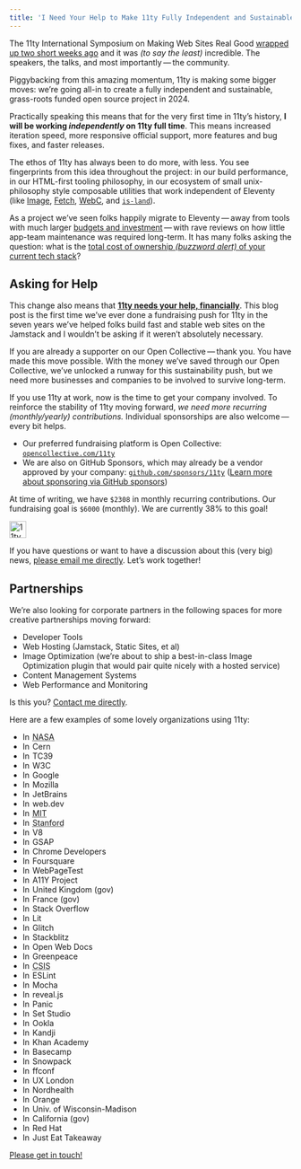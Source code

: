 ```yaml
---
title: 'I Need Your Help to Make 11ty Fully Independent and Sustainable in 2024'
---
```

The 11ty International Symposium on Making Web Sites Real Good [wrapped up two short weeks ago](/web/11ty-conf-retro/) and it was _(to say the least)_ incredible. The speakers, the talks, and most importantly — the community.

Piggybacking from this amazing momentum, 11ty is making some bigger moves: we’re going all-in to create a fully independent and sustainable, grass-roots funded open source project in 2024.

Practically speaking this means that for the very first time in 11ty’s history, **I will be working _independently_ on 11ty full time**. This means increased iteration speed, more responsive official support, more features and bug fixes, and faster releases.

The ethos of 11ty has always been to do more, with less. You see fingerprints from this idea throughout the project: in our build performance, in our HTML-first tooling philosophy, in our ecosystem of small unix-philosophy style composable utilities that work independent of Eleventy (like [Image](https://www.11ty.dev/docs/plugins/image/), [Fetch](https://www.11ty.dev/docs/plugins/fetch/), [WebC](https://www.11ty.dev/docs/languages/webc/), and [`is-land`](https://www.11ty.dev/docs/plugins/is-land/)).

As a project we’ve seen folks happily migrate to Eleventy — away from tools with much larger [budgets and investment](/web/monetization/) — with rave reviews on how little app-team maintenance was required long-term. It has many folks asking the question: what is the [total cost of ownership _(buzzword alert)_ of your current tech stack](https://www.youtube.com/watch?v=bPtQmsjXMuo)?

## Asking for Help

This change also means that **[11ty needs your help, financially](https://opencollective.com/11ty)**. This blog post is the first time we’ve ever done a fundraising push for 11ty in the seven years we’ve helped folks build fast and stable web sites on the Jamstack and I wouldn’t be asking if it weren’t absolutely necessary.

If you are already a supporter on our Open Collective — thank you. You have made this move possible. With the money we’ve saved through our Open Collective, we’ve unlocked a runway for this sustainability push, but we need more businesses and companies to be involved to survive long-term.

If you use 11ty at work, now is the time to get your company involved. To reinforce the stability of 11ty moving forward, _we need more recurring (monthly/yearly) contributions._ Individual sponsorships are also welcome — every bit helps.

* Our preferred fundraising platform is Open Collective: [`opencollective.com/11ty`](https://opencollective.com/11ty)
* We are also on GitHub Sponsors, which may already be a vendor approved by your company: [`github.com/sponsors/11ty`](https://github.com/sponsors/11ty) ([Learn more about sponsoring via GitHub sponsors](https://docs.github.com/en/sponsors/sponsoring-open-source-contributors/sponsoring-an-open-source-contributor-through-github))

At time of writing, we have `$2308` in monthly recurring contributions. Our fundraising goal is `$6000` (monthly). We are currently 38% to this goal!

<a href="https://opencollective.com/11ty">
	<fundraising-status min="0" max="6000" value="2308" style="--fs-color: #e23c2f;">
		<img src="https://v1.indieweb-avatar.11ty.dev/https%3A%2F%2Fwww.11ty.dev%2F/" width="30" height="30" alt="11ty Logo" loading="lazy" decoding="async">
	</fundraising-status>
</a>

If you have questions or want to have a discussion about this (very big) news, [please email me directly](mailto:zach@11ty.dev). Let’s work together!

## Partnerships

We’re also looking for corporate partners in the following spaces for more creative partnerships moving forward:

* Developer Tools
* Web Hosting (Jamstack, Static Sites, et al)
* Image Optimization (we’re about to ship a best-in-class Image Optimization plugin that would pair quite nicely with a hosted service)
* Content Management Systems
* Web Performance and Monitoring

Is this you? [Contact me directly](mailto:zach@11ty.dev).

<style>
.avatar-indieweb {
	width: 1em;
	height: 1em;
	margin-right: .25em;
}
</style>

Here are a few examples of some lovely organizations using 11ty:

<ul class="list-inline fl fl-inline fl-nowrap">
<li><img src="https://v1.indieweb-avatar.11ty.dev/https%3A%2F%2Fwww.nasa.gov%2F/" width="150" height="150" alt="IndieWeb Avatar for https://www.nasa.gov/" loading="lazy" decoding="async" class="avatar avatar-indieweb"><abbr title="National Aeronautics and Space Administration">NASA</abbr></li>
<li><img src="https://v1.indieweb-avatar.11ty.dev/https%3A%2F%2Fhome.web.cern.ch%2F/" width="150" height="150" alt="IndieWeb Avatar for https://home.web.cern.ch/" loading="lazy" decoding="async" class="avatar avatar-indieweb">Cern</li>
<li><img src="https://v1.indieweb-avatar.11ty.dev/https%3A%2F%2Ftc39.es%2F/" width="150" height="150" alt="IndieWeb Avatar for https://tc39.es/" loading="lazy" decoding="async" class="avatar avatar-indieweb">TC39</li>
<li><img src="https://v1.indieweb-avatar.11ty.dev/https%3A%2F%2Fwww.w3.org%2F/" width="150" height="150" alt="IndieWeb Avatar for https://www.w3.org/" loading="lazy" decoding="async" class="avatar avatar-indieweb">W3C</li>
<li><img src="https://v1.indieweb-avatar.11ty.dev/https%3A%2F%2Fabout.google%2F/" width="150" height="150" alt="IndieWeb Avatar for https://about.google/" loading="lazy" decoding="async" class="avatar avatar-indieweb">Google</li>
<li><img src="https://v1.indieweb-avatar.11ty.dev/https%3A%2F%2Fwww.mozilla.org%2F/" width="150" height="150" alt="IndieWeb Avatar for https://www.mozilla.org/" loading="lazy" decoding="async" class="avatar avatar-indieweb">Mozilla</li>
<li><img src="https://v1.indieweb-avatar.11ty.dev/https%3A%2F%2Fwww.jetbrains.com%2F/" width="150" height="150" alt="IndieWeb Avatar for https://www.jetbrains.com/" loading="lazy" decoding="async" class="avatar avatar-indieweb">JetBrains</li>
<li><img src="https://v1.indieweb-avatar.11ty.dev/https%3A%2F%2Fweb.dev%2F/" width="150" height="150" alt="IndieWeb Avatar for https://web.dev/" loading="lazy" decoding="async" class="avatar avatar-indieweb">web.dev</li>
<li><img src="https://v1.indieweb-avatar.11ty.dev/https%3A%2F%2Fweb.mit.edu%2F/" width="150" height="150" alt="IndieWeb Avatar for https://web.mit.edu/" loading="lazy" decoding="async" class="avatar avatar-indieweb"><abbr title="Massachusetts Institute of Technology">MIT</abbr></li>
<li><img src="https://v1.indieweb-avatar.11ty.dev/https%3A%2F%2Fwww.stanford.edu%2F/" width="150" height="150" alt="IndieWeb Avatar for https://www.stanford.edu/" loading="lazy" decoding="async" class="avatar avatar-indieweb"><abbr title="Stanford">Stanford</abbr></li>
<li><img src="https://v1.indieweb-avatar.11ty.dev/https%3A%2F%2Fv8.dev%2F/" width="150" height="150" alt="IndieWeb Avatar for https://v8.dev/" loading="lazy" decoding="async" class="avatar avatar-indieweb">V8</li>
<li><img src="https://v1.indieweb-avatar.11ty.dev/https%3A%2F%2Fgsap.com%2F/" width="150" height="150" alt="IndieWeb Avatar for https://gsap.com/" loading="lazy" decoding="async" class="avatar avatar-indieweb">GSAP</li>
<li><img src="https://v1.indieweb-avatar.11ty.dev/https%3A%2F%2Fdeveloper.chrome.com%2F/" width="150" height="150" alt="IndieWeb Avatar for https://developer.chrome.com/" loading="lazy" decoding="async" class="avatar avatar-indieweb">Chrome Developers</li>
<li><img src="https://v1.indieweb-avatar.11ty.dev/https%3A%2F%2Ffoursquare.com%2F/" width="150" height="150" alt="IndieWeb Avatar for https://foursquare.com/" loading="lazy" decoding="async" class="avatar avatar-indieweb">Foursquare</li>
<li><img src="https://v1.indieweb-avatar.11ty.dev/https%3A%2F%2Fwww.webpagetest.org%2F/" width="150" height="150" alt="IndieWeb Avatar for https://www.webpagetest.org/" loading="lazy" decoding="async" class="avatar avatar-indieweb">WebPageTest</li>
<li><img src="https://v1.indieweb-avatar.11ty.dev/https%3A%2F%2Fwww.a11yproject.com%2F/" width="150" height="150" alt="IndieWeb Avatar for https://www.a11yproject.com/" loading="lazy" decoding="async" class="avatar avatar-indieweb">A11Y Project</li>
<li><img src="https://v1.indieweb-avatar.11ty.dev/https%3A%2F%2Fwww.gov.uk%2F/" width="150" height="150" alt="IndieWeb Avatar for https://www.gov.uk/" loading="lazy" decoding="async" class="avatar avatar-indieweb">United Kingdom (gov)</li>
<li><img src="https://v1.indieweb-avatar.11ty.dev/https%3A%2F%2Fwww.numerique.gouv.fr%2F/" width="150" height="150" alt="IndieWeb Avatar for https://www.numerique.gouv.fr/" loading="lazy" decoding="async" class="avatar avatar-indieweb">France (gov)</li>
<li><img src="https://v1.indieweb-avatar.11ty.dev/https%3A%2F%2Fstackoverflow.com%2F/" width="150" height="150" alt="IndieWeb Avatar for https://stackoverflow.com/" loading="lazy" decoding="async" class="avatar avatar-indieweb">Stack Overflow</li>
<li><img src="https://v1.indieweb-avatar.11ty.dev/https%3A%2F%2Flit.dev%2F/" width="120" height="150" alt="IndieWeb Avatar for https://lit.dev/" loading="lazy" decoding="async" class="avatar avatar-indieweb">Lit</li>
<li><img src="https://v1.indieweb-avatar.11ty.dev/https%3A%2F%2Fglitch.com%2F/" width="150" height="150" alt="IndieWeb Avatar for https://glitch.com/" loading="lazy" decoding="async" class="avatar avatar-indieweb">Glitch</li>
<li><img src="https://v1.indieweb-avatar.11ty.dev/https%3A%2F%2Fstackblitz.com%2F/" width="150" height="150" alt="IndieWeb Avatar for https://stackblitz.com/" loading="lazy" decoding="async" class="avatar avatar-indieweb">Stackblitz</li>
<li><img src="https://v1.indieweb-avatar.11ty.dev/https%3A%2F%2Fopenwebdocs.org%2F/" width="150" height="150" alt="IndieWeb Avatar for https://openwebdocs.org/" loading="lazy" decoding="async" class="avatar avatar-indieweb">Open Web Docs</li>
<li><img src="https://v1.indieweb-avatar.11ty.dev/https%3A%2F%2Fwww.greenpeace.org%2F/" width="150" height="150" alt="IndieWeb Avatar for https://www.greenpeace.org/" loading="lazy" decoding="async" class="avatar avatar-indieweb">Greenpeace</li>
<li><img src="https://v1.indieweb-avatar.11ty.dev/https%3A%2F%2Fwww.csis.org%2F/" width="150" height="150" alt="IndieWeb Avatar for https://www.csis.org/" loading="lazy" decoding="async" class="avatar avatar-indieweb"><abbr title="Center for Strategic &amp; International Studies">CSIS</abbr></li>
<li><img src="https://v1.indieweb-avatar.11ty.dev/https%3A%2F%2Feslint.org%2F/" width="150" height="150" alt="IndieWeb Avatar for https://eslint.org/" loading="lazy" decoding="async" class="avatar avatar-indieweb">ESLint</li>
<li><img src="https://v1.indieweb-avatar.11ty.dev/https%3A%2F%2Fmochajs.org%2F/" width="150" height="150" alt="IndieWeb Avatar for https://mochajs.org/" loading="lazy" decoding="async" class="avatar avatar-indieweb">Mocha</li>
<li><img src="https://v1.indieweb-avatar.11ty.dev/https%3A%2F%2Frevealjs.com%2F/" width="150" height="150" alt="IndieWeb Avatar for https://revealjs.com/" loading="lazy" decoding="async" class="avatar avatar-indieweb">reveal.js</li>
<li><img src="https://v1.indieweb-avatar.11ty.dev/https%3A%2F%2Fpanic.com%2F/" width="150" height="150" alt="IndieWeb Avatar for https://panic.com/" loading="lazy" decoding="async" class="avatar avatar-indieweb">Panic</li>
<li><img src="https://v1.indieweb-avatar.11ty.dev/https%3A%2F%2Fset.studio%2F/" width="150" height="150" alt="IndieWeb Avatar for https://set.studio/" loading="lazy" decoding="async" class="avatar avatar-indieweb">Set Studio</li>
<li><img src="https://v1.indieweb-avatar.11ty.dev/https%3A%2F%2Fwww.ookla.com%2F/" width="150" height="150" alt="IndieWeb Avatar for https://www.ookla.com/" loading="lazy" decoding="async" class="avatar avatar-indieweb">Ookla</li>
<li><img src="https://v1.indieweb-avatar.11ty.dev/https%3A%2F%2Fwww.kandji.io%2F/" width="150" height="150" alt="IndieWeb Avatar for https://www.kandji.io/" loading="lazy" decoding="async" class="avatar avatar-indieweb">Kandji</li>
<li><img src="https://v1.indieweb-avatar.11ty.dev/https%3A%2F%2Fwww.khanacademy.org%2F/" width="150" height="150" alt="IndieWeb Avatar for https://www.khanacademy.org/" loading="lazy" decoding="async" class="avatar avatar-indieweb">Khan Academy</li>
<li><img src="https://v1.indieweb-avatar.11ty.dev/https%3A%2F%2Fbasecamp.com%2F/" width="150" height="150" alt="IndieWeb Avatar for https://basecamp.com/" loading="lazy" decoding="async" class="avatar avatar-indieweb">Basecamp</li>
<li><img src="https://v1.indieweb-avatar.11ty.dev/https%3A%2F%2Fwww.snowpack.dev%2F/" width="150" height="150" alt="IndieWeb Avatar for https://www.snowpack.dev/" loading="lazy" decoding="async" class="avatar avatar-indieweb">Snowpack</li>
<li><img src="https://v1.indieweb-avatar.11ty.dev/https%3A%2F%2Fffconf.org%2F/" width="150" height="150" alt="IndieWeb Avatar for https://ffconf.org/" loading="lazy" decoding="async" class="avatar avatar-indieweb">ffconf</li>
<li><img src="https://v1.indieweb-avatar.11ty.dev/https%3A%2F%2F2022.uxlondon.com%2F/" width="150" height="150" alt="IndieWeb Avatar for https://2022.uxlondon.com/" loading="lazy" decoding="async" class="avatar avatar-indieweb">UX London</li>
<li><img src="https://v1.indieweb-avatar.11ty.dev/https%3A%2F%2Fnordhealth.com%2F/" width="150" height="150" alt="IndieWeb Avatar for https://nordhealth.com/" loading="lazy" decoding="async" class="avatar avatar-indieweb">Nordhealth</li>
<li><img src="https://v1.indieweb-avatar.11ty.dev/https%3A%2F%2Fwww.orange.com%2F/" width="150" height="150" alt="IndieWeb Avatar for https://www.orange.com/" loading="lazy" decoding="async" class="avatar avatar-indieweb">Orange</li>
<li><img src="https://v1.indieweb-avatar.11ty.dev/https%3A%2F%2Fwww.wisc.edu%2F/" width="150" height="150" alt="IndieWeb Avatar for https://www.wisc.edu/" loading="lazy" decoding="async" class="avatar avatar-indieweb">Univ. of Wisconsin-Madison</li>
<li><img src="https://v1.indieweb-avatar.11ty.dev/https%3A%2F%2Fwww.ca.gov%2F/" width="150" height="150" alt="IndieWeb Avatar for https://www.ca.gov/" loading="lazy" decoding="async" class="avatar avatar-indieweb">California (gov)</li>
<li><img src="https://v1.indieweb-avatar.11ty.dev/https%3A%2F%2Fux.redhat.com/" width="150" height="150" alt="IndieWeb Avatar for https://ux.redhat.com" loading="lazy" decoding="async" class="avatar avatar-indieweb">Red Hat</li>
<li><img src="https://v1.indieweb-avatar.11ty.dev/https%3A%2F%2Fwww.pie.design%2F/" width="150" height="150" alt="IndieWeb Avatar for https://www.pie.design/" loading="lazy" decoding="async" class="avatar avatar-indieweb">Just Eat Takeaway</li>
</ul>

[Please get in touch!](https://opencollective.com/11ty)